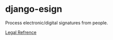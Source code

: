 # django-esign

Process electronic/digital signatures from people. 

[Legal Refrence](https://www.fdic.gov/regulations/compliance/manual/10/X-3.1.pdf)
